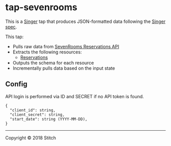 # tap-sevenrooms

This is a [Singer](https://singer.io) tap that produces JSON-formatted data
following the [Singer
spec](https://github.com/singer-io/getting-started/blob/master/SPEC.md).

This tap:

- Pulls raw data from [SevenRooms Reservations API](https://api-docs.sevenrooms.com/)
- Extracts the following resources:
  - [Reservations](https://api-docs.sevenrooms.com/api-reference/reservations/create-reservations-export)
- Outputs the schema for each resource
- Incrementally pulls data based on the input state

## Config
API login is performed via ID and SECRET if no API token is found.
```
{
  "client_id": string,
  "client_secret": string,
  "start_date": string (YYYY-MM-DD),
}
```

---

Copyright &copy; 2018 Stitch
